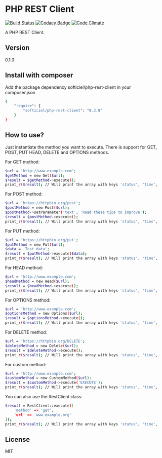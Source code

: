 PHP REST Client
=========
[![Build Status](https://travis-ci.org/softiciel/php-rest-client.svg?branch=master)](https://travis-ci.org/softiciel/php-rest-client)
[![Codacy Badge](https://www.codacy.com/project/badge/6db38b171c54491d866546f95a73312f)](https://www.codacy.com/app/jaen-medina/php-rest-client)
[![Code Climate](https://codeclimate.com/github/softiciel/php-rest-client/badges/gpa.svg)](https://codeclimate.com/github/softiciel/php-rest-client)

A PHP REST Client.


Version
----

0.1.0


Install with composer
--------------

Add the package dependency softiciel/php-rest-client in your composer.json
```sh
{
    "require": {
        "softiciel/php-rest-client": "0.3.0"
    }
}
```


How to use?
--------------

Just instantiate the method you want to execute. There is support for GET, POST, PUT HEAD, DELETE and OPTIONS methods.

For GET method:

```sh
$url = 'http://www.example.com';
$getMethod = new Get($url);
$result = $getMethod->execute();
print_r($result); // Will print the array with keys 'status', 'time', 'header', 'body' and 'error'.
```

For POST method:
```sh
$url = 'https://httpbin.org/post';
$postMethod = new Post($url);
$postMethod->setParameter('text', 'Read these tips to improve');
$result = $postMethod->execute();
print_r($result); // Will print the array with keys 'status', 'time', 'header', 'body' and 'error'.
```

For PUT method:
```sh
$url = 'https://httpbin.org/put';
$putMethod = new Put($url);
$data = 'Test data';
$result = $putMethod->execute($data);
print_r($result); // Will print the array with keys 'status', 'time', 'header', 'body' and 'error'.
```

For HEAD method:
```sh
$url = 'http://www.example.com';
$headMethod = new Head($url);
$result = $headMethod->execute();
print_r($result); // Will print the array with keys 'status', 'time', 'header', and 'error'.
```

For OPTIONS method:
```sh
$url = 'http://www.example.com';
$optionsMethod = new Options($url);
$result = $optionsMethod->execute();
print_r($result); // Will print the array with keys 'status', 'time', 'header', 'body' and 'error'
```

For DELETE method:
```sh
$url = 'https://httpbin.org/DELETE';
$deleteMethod = new Delete($url);
$result = $deleteMethod->execute();
print_r($result); // Will print the array with keys 'status', 'time', 'header', 'body' and 'error'
```

For custom method:
```sh
$url = 'http://www.example.com';
$customMethod = new CustomMethod($url);
$result = $customMethod->execute('EXECUTE');
print_r($result); // Will print the array with keys 'status', 'time', 'header', 'body' and 'error'
```

You can also use the RestClient class:
```sh
$result = RestClient::execute([
    'method' => 'get',
    'url' => 'www.example.org'
]);
print_r($result); // Will print the array with keys 'status', 'time', 'header', 'body' and 'error'
```

License
----

MIT
